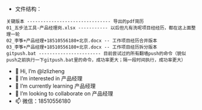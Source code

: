 - 文件结构：

```
关键版本 ------------------------------- 导出的pdf简历
01_五步法工具-产品经理岗.xlsx ----------- 以后但凡有洗呢项目经经历，都在这上面整理一轮
02_李筝+产品经理+18510556180+北京.docx -- 工作项目经历合并版本
03_李筝+产品经理+18510556180+北京.docx -- 工作项目经历拆分版本
gitpush.bat ----------------------- 目前尝试过的所有翻墙push的命令（貌似push之前执行一下gitpush.bat里的命令，成功率更大；隔一段时间执行，成功率更大）
```

- 👀 Hi, I’m @lzlizheng
- 👀 I’m interested in 产品经理
- 🌱 I’m currently learning 产品经理
- 💞️ I’m looking to collaborate on 产品经理
- 📫 微信：18510556180

<!---
lzlizheng/lzlizheng is a ✨ special ✨ repository because its `README.md` (this file) appears on your GitHub profile.
You can click the Preview link to take a look at your changes.
--->

<!-- - 在易转换中可将markdown转换成PDF：https://www.easeconvert.com/markdown-to-pdf/#
- 结论：放弃用markdown排版了，只有干货的个人优势和项目经历需要用markdown来写，主要是为了使用git进行分支管理。因为格式管理基本没法用markdown，原因如下：
（1）有的语法编辑器不支持
（2）有的语法转pdf的软件不支持
综上，对转pdf支持的最到位的就是word了，所见即所得。 -->
